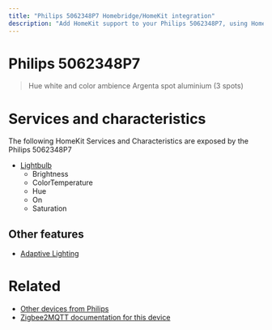 ```yaml
---
title: "Philips 5062348P7 Homebridge/HomeKit integration"
description: "Add HomeKit support to your Philips 5062348P7, using Homebridge, Zigbee2MQTT and homebridge-z2m."
---
```

<!---
This file has been GENERATED using src/docgen/docgen.ts
DO NOT EDIT THIS FILE MANUALLY!
-->
# Philips 5062348P7
> Hue white and color ambience Argenta spot aluminium (3 spots)


# Services and characteristics
The following HomeKit Services and Characteristics are exposed by
the Philips 5062348P7

* [Lightbulb](../../light.md)
  * Brightness
  * ColorTemperature
  * Hue
  * On
  * Saturation


## Other features
* [Adaptive Lighting](../../light.md)


# Related
* [Other devices from Philips](../index.md#philips)
* [Zigbee2MQTT documentation for this device](https://www.zigbee2mqtt.io/devices/5062348P7.html)